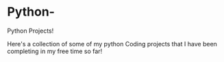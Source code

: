 # Python-
Python Projects! 

Here's a collection of some of my python Coding projects that I have been completing in my free time so far! 
